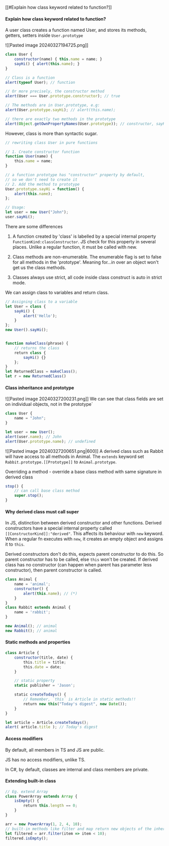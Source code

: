 [[#Explain how class keyword related to function?]]


#### Explain how class keyword related to function?
A user class creates a function named User, and stores its methods, getters, setters inside `User.prototype`

![[Pasted image 20240327194725.png]]

```ts
class User {
    constructor(name) { this.name = name; }
    sayHi() { alert(this.name); }
}

// Class is a function
alert(typeof User); // function

// Or more precisely, the constructor method
alert(User === User.prototype.constructor); // true

// The methods are in User.prototype, e.g:
alert(User.prototype.sayHi); // alert(this.name);

// there are exactly two methods in the prototype
alert(Object.getOwnPropertyNames(User.prototype)); // constructor, sayHi
```

However, class is more than syntactic sugar.
```ts
// rewriting class User in pure functions

// 1. Create constructor function
function User(name) {
    this.name = name;
}

// a function prototype has "constructor" property by default,
// so we don't need to create it
// 2. Add the method to prototype
User.prototype.sayHi = function() {
    alert(this.name);
};

// Usage:
let user = new User("John");
user.sayHi();
```
There are some differences
1. A function created by 'class' is labelled by a special internal property `FunctionKind:classConstructor`. JS check for this property in several places. Unlike a regular function, it must be called with new.

3. Class methods are non-enumerable. The enumerable flag is set to false for all methods in the 'prototype'. Meaning for…in over an object won't get us the class methods.

5. Classes always use strict, all code inside class construct is auto in strict mode.


We can assign class to variables and return class.
```ts
// Assigning class to a variable
let User = class {
    sayHi() {
        alert('Hello');
    }
};
new User().sayHi();


function makeClass(phrase) {
    // returns the class
    return class {
        sayHi() {}
    };
}
let ReturnedClass = makeClass();
let r = new ReturnedClass()
```




#### Class inheritance and prototype
![[Pasted image 20240327200231.png]]
We can see that class fields are set on individual objects, not in the prototype`
```ts
class User {
    name = "John";
}

let user = new User();
alert(user.name); // John
alert(User.prototype.name); // undefined
```


![[Pasted image 20240327200651.png|600]]
A derived class such as Rabbit will have access to all methods in Animal. The `extends` keyword set `Rabbit.prototype.[[Prototype]]` to `Animal.prototype`.

Overriding a method - override a base class method with same signature in derived class

```ts
stop() {
	// can call base class method
	super.stop();
}
```

#### Why derived class must call super
In JS, distinction between derived constructor and other functions. Derived constructors have a special internal property called `[[ConstructorKind]]:"derived"`.
This affects its behaviour with `new` keyword. When a regular fn executes with `new`, it creates an empty object and assigns it to `this`.

Derived constructors don't do this, expects parent constructor to do this. So parent constructor has to be called, else `this` won't be created. If derived class has no constructor (can happen when parent has parameter less constructor), then parent constructor is called.

```ts
class Animal {
    name = 'animal';
    constructor() {
        alert(this.name); // (*)
    }
}
class Rabbit extends Animal {
    name = 'rabbit';
}

new Animal(); // animal
new Rabbit(); // animal
```

#### Static methods and properties

```ts
class Article {
    constructor(title, date) {
        this.title = title;
        this.date = date;
    }

	// static property
	static publisher = 'Jason';

    static createTodays() {
        // Remember, `this` is Article in static methods!!
        return new this("Today's digest", new Date());
    }
}

let article = Article.createTodays();
alert( article.title ); // Today's digest
```



#### Access modifiers
By default, all members in TS and JS are public.

JS has no access modifiers, unlike TS.

In C#, by default, classes are internal and class members are private.


#### Extending built-in class

```ts
// Eg. extend Array
class PowerArray extends Array {
    isEmpty() {
        return this.length == 0;
    }
}

arr = new PowerArray(1, 2, 4, 10);
// built-in methods like filter and map return new objects of the inherited type, in this case Power Array
let filtered = arr.filter(item => item < 10);
filtered.isEmpty();
```








